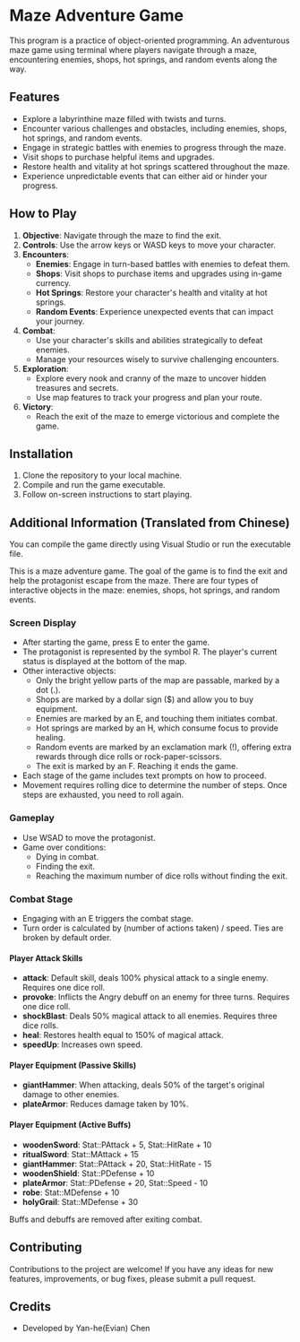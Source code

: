 # Maze Adventure Game

This program is a practice of object-oriented programming.
An adventurous maze game using terminal where players navigate through a maze, encountering enemies, shops, hot springs, and random events along the way. 

## Features

- Explore a labyrinthine maze filled with twists and turns.
- Encounter various challenges and obstacles, including enemies, shops, hot springs, and random events.
- Engage in strategic battles with enemies to progress through the maze.
- Visit shops to purchase helpful items and upgrades.
- Restore health and vitality at hot springs scattered throughout the maze.
- Experience unpredictable events that can either aid or hinder your progress.

## How to Play

1. **Objective**: Navigate through the maze to find the exit.
2. **Controls**: Use the arrow keys or WASD keys to move your character.
3. **Encounters**:
   - **Enemies**: Engage in turn-based battles with enemies to defeat them.
   - **Shops**: Visit shops to purchase items and upgrades using in-game currency.
   - **Hot Springs**: Restore your character's health and vitality at hot springs.
   - **Random Events**: Experience unexpected events that can impact your journey.
4. **Combat**:
   - Use your character's skills and abilities strategically to defeat enemies.
   - Manage your resources wisely to survive challenging encounters.
5. **Exploration**:
   - Explore every nook and cranny of the maze to uncover hidden treasures and secrets.
   - Use map features to track your progress and plan your route.
6. **Victory**:
   - Reach the exit of the maze to emerge victorious and complete the game.

## Installation

1. Clone the repository to your local machine.
2. Compile and run the game executable.
3. Follow on-screen instructions to start playing.

## Additional Information (Translated from Chinese)

You can compile the game directly using Visual Studio or run the executable file.

This is a maze adventure game. The goal of the game is to find the exit and help the protagonist escape from the maze. There are four types of interactive objects in the maze: enemies, shops, hot springs, and random events.

### Screen Display

- After starting the game, press E to enter the game.
- The protagonist is represented by the symbol R. The player's current status is displayed at the bottom of the map.
- Other interactive objects:
  - Only the bright yellow parts of the map are passable, marked by a dot (.).
  - Shops are marked by a dollar sign ($) and allow you to buy equipment.
  - Enemies are marked by an E, and touching them initiates combat.
  - Hot springs are marked by an H, which consume focus to provide healing.
  - Random events are marked by an exclamation mark (!), offering extra rewards through dice rolls or rock-paper-scissors.
  - The exit is marked by an F. Reaching it ends the game.
- Each stage of the game includes text prompts on how to proceed.
- Movement requires rolling dice to determine the number of steps. Once steps are exhausted, you need to roll again.

### Gameplay

- Use WSAD to move the protagonist.
- Game over conditions:
  - Dying in combat.
  - Finding the exit.
  - Reaching the maximum number of dice rolls without finding the exit.

### Combat Stage

- Engaging with an E triggers the combat stage.
- Turn order is calculated by (number of actions taken) / speed. Ties are broken by default order.

#### Player Attack Skills

- **attack**: Default skill, deals 100% physical attack to a single enemy. Requires one dice roll.
- **provoke**: Inflicts the Angry debuff on an enemy for three turns. Requires one dice roll.
- **shockBlast**: Deals 50% magical attack to all enemies. Requires three dice rolls.
- **heal**: Restores health equal to 150% of magical attack.
- **speedUp**: Increases own speed.

#### Player Equipment (Passive Skills)

- **giantHammer**: When attacking, deals 50% of the target's original damage to other enemies.
- **plateArmor**: Reduces damage taken by 10%.

#### Player Equipment (Active Buffs)

- **woodenSword**: Stat::PAttack + 5, Stat::HitRate + 10
- **ritualSword**: Stat::MAttack + 15
- **giantHammer**: Stat::PAttack + 20, Stat::HitRate - 15
- **woodenShield**: Stat::PDefense + 10
- **plateArmor**: Stat::PDefense + 20, Stat::Speed - 10
- **robe**: Stat::MDefense + 10
- **holyGrail**: Stat::MDefense + 30

Buffs and debuffs are removed after exiting combat.

## Contributing

Contributions to the project are welcome! If you have any ideas for new features, improvements, or bug fixes, please submit a pull request.

## Credits

- Developed by Yan-he(Evian) Chen
